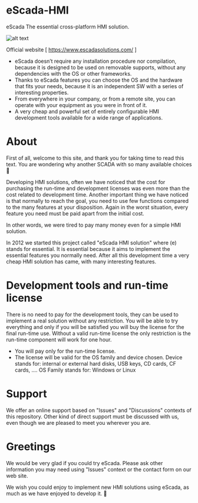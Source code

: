 # eScada-HMI
eScada The essential cross-platform HMI solution.

![alt text](https://www.escadasolutions.com/git/escada-logo.png)

Official website [ https://www.escadasolutions.com/ ]

- eScada doesn’t require any installation procedure nor compilation, because it is designed to be used on removable supports, without any dependencies with the OS or other frameworks.
- Thanks to eScada features you can choose the OS and the hardware that fits your needs, because it is an independent SW with a series of interesting properties.
- From everywhere in your company, or from a remote site, you can operate with your equipment as you were in front of it.
- A very cheap and powerful set of entirely configurable HMI development tools available for a wide range of applications.

# About
First of all, welcome to this site, and thank you for taking time to read this text.
You are wondering why another SCADA with so many available choices 🙂

Developing HMI solutions, often we have noticed that the cost for purchasing the run-time and development licenses was even more than the cost related to development time.
Another important thing we have noticed is that normally to reach the goal, you need to use few functions compared to the many features at your disposition.
Again in the worst situation, every feature you need must be paid apart from the initial cost.

In other words, we were tired to pay many money even for a simple HMI solution.

In 2012 we started this project called "eScada HMI solution" where (e) stands for essential.
It is essential because it aims to implement the essential features you normally need.
After all this development time a very cheap HMI solution has came, with many interesting features.

# Development tools and run-time license
There is no need to pay for the development tools, they can be used to implement a real solution without any restriction.
You will be able to try everything and only if you will be satisfied you will buy the license for the final run-time use.
Without a valid run-time license the only restriction is the run-time component will work for one hour.

- You will pay only for the run-time license.
- The license will be valid for the OS family and device chosen.
Device stands for: internal or external hard disks, USB keys, CD cards, CF cards, ....
OS Family stands for: Windows or Linux

# Support
We offer an online support based on "Issues" and "Discussions" contexts of this repository.
Other kind of direct support must be discussed with us, even though we are pleased to meet you wherever you are.

# Greetings
We would be very glad if you could try eScada.
Please ask other information you may need using "Issues" context or the contact form on our web site.

We wish you could enjoy to implement new HMI solutions using eScada, as much as we have enjoyed to develop it.
🙂
